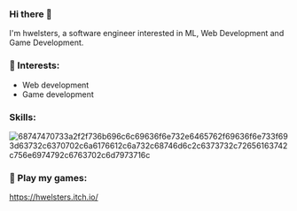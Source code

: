 ### Hi there 👋
I'm hwelsters, a software engineer interested in ML, Web Development and Game Development.

### 🔨 Interests:
- Web development
- Game development

### Skills:
![68747470733a2f2f736b696c6c69636f6e732e6465762f69636f6e733f693d63732c6370702c6a6176612c6a732c68746d6c2c6373732c72656163742c756e6974792c6763702c6d7973716c](https://user-images.githubusercontent.com/84760072/191429423-fe8ca888-77d7-4e6c-87f8-071d6c20184a.svg)

### 👾 Play my games:
https://hwelsters.itch.io/
